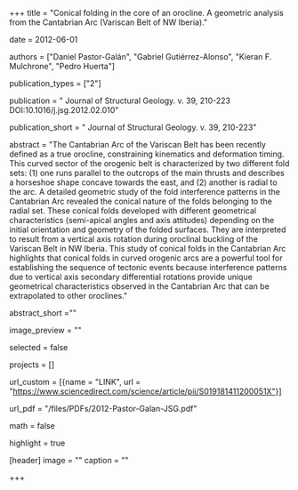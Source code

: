 +++ 
title = "Conical folding in the core of an orocline. A geometric analysis from the Cantabrian Arc (Variscan Belt of NW Iberia)."

date = 2012-06-01

authors = ["Daniel Pastor-Galán", "Gabriel Gutiérrez-Alonso", "Kieran F. Mulchrone",  "Pedro Huerta"]

publication_types = ["2"]

publication = " Journal of Structural Geology. v. 39, 210-223 DOI:10.1016/j.jsg.2012.02.010"

publication_short = " Journal of Structural Geology. v. 39, 210-223"

abstract = "The Cantabrian Arc of the Variscan Belt has been recently defined as a true orocline, constraining kinematics and deformation timing. This curved sector of the orogenic belt is characterized by two different fold sets: (1) one runs parallel to the outcrops of the main thrusts and describes a horseshoe shape concave towards the east, and (2) another is radial to the arc. A detailed geometric study of the fold interference patterns in the Cantabrian Arc revealed the conical nature of the folds belonging to the radial set. These conical folds developed with different geometrical characteristics (semi-apical angles and axis attitudes) depending on the initial orientation and geometry of the folded surfaces. They are interpreted to result from a vertical axis rotation during oroclinal buckling of the Variscan Belt in NW Iberia. This study of conical folds in the Cantabrian Arc highlights that conical folds in curved orogenic arcs are a powerful tool for establishing the sequence of tectonic events because interference patterns due to vertical axis secondary differential rotations provide unique geometrical characteristics observed in the Cantabrian Arc that can be extrapolated to other oroclines."

abstract_short =""

image_preview = ""

selected = false

projects = []

url_custom = [{name = "LINK", url = "https://www.sciencedirect.com/science/article/pii/S019181411200051X"}]

url_pdf = "/files/PDFs/2012-Pastor-Galan-JSG.pdf"

math = false

highlight = true

[header]
image = ""
caption = ""

+++
